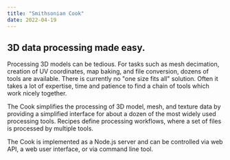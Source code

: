 ```yaml
---
title: "Smithsonian Cook"
date: 2022-04-19
---
```


## 3D data processing made easy.

Processing 3D models can be tedious. For tasks such as mesh decimation, creation of UV coordinates, map baking, and file conversion, dozens of tools are available. There is currently no "one size fits all" solution. Often it takes a lot of expertise, time and patience to find a chain of tools which work nicely together.

The Cook simplifies the processing of 3D model, mesh, and texture data by providing a simplified interface for about a dozen of the most widely used processing tools. Recipes define processing workflows, where a set of files is processed by multiple tools.

The Cook is implemented as a Node.js server and can be controlled via web API, a web user interface, or via command line tool.